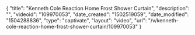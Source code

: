 {
    "title": "Kenneth Cole Reaction Home Frost Shower Curtain",
    "description": "",
    "videoid": "109970053",
    "date_created": "1502519059",
    "date_modified": "1504288836",
    "type": "captivate",
    "layout": "video",
    "url": "\/v\/kenneth-cole-reaction-home-frost-shower-curtain\/109970053"
}